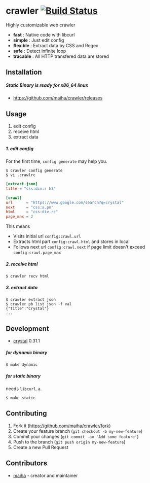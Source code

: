 # crawler [![Build Status](https://travis-ci.org/maiha/crawler.svg?branch=master)](https://travis-ci.org/maiha/crawler)

Highly customizable web crawler
- **fast** : Native code with libcurl
- **simple** : Just edit config
- **flexible** : Extract data by CSS and Regex
- **safe** : Detect infinite loop
- **tracable** : All HTTP transfered data are stored

## Installation

##### Static Binary is ready for x86_64 linux

- https://github.com/maiha/crawler/releases

## Usage

1. edit config
2. receive html
3. extract data

##### 1. edit config

For the first time, `config generate` may help you.

```console
$ crawler config generate
$ vi .crawlrc
```

```toml
[extract.json]
title = "css:div.r h3"

[crawl]
url      = "https://www.google.com/search?q=crystal"
next     = "css:a.pn"
html     = "css:div.rc"
page_max = 2
```

This means
- Visits initial url `config:crawl.url`
- Extracts html part `config:crawl.html` and stores in local
- Follows next url `config:crawl.next` if page limit doesn't exceed `config:crawl.page_max`

##### 2. receive html

```console
$ crawler recv html
```

##### 3. extract data

```console
$ crawler extract json
$ crawler pb list json -f val
{"title":"Crystal"}
...
```

## Development

- [crystal](http://crystal-lang.org/) 0.31.1

##### for dynamic binary
```console
$ make dynamic
```

##### for static binary

needs `libcurl.a`.

```console
$ make static
```

## Contributing

1. Fork it (<https://github.com/maiha/crawler/fork>)
2. Create your feature branch (`git checkout -b my-new-feature`)
3. Commit your changes (`git commit -am 'Add some feature'`)
4. Push to the branch (`git push origin my-new-feature`)
5. Create a new Pull Request

## Contributors

- [maiha](https://github.com/maiha) - creator and maintainer
